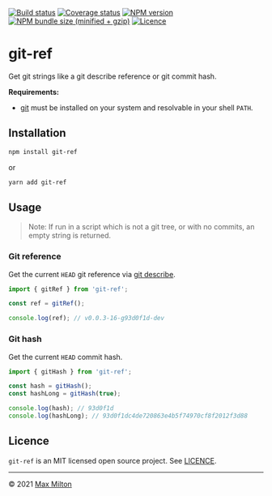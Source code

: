 [![Build status](https://img.shields.io/github/workflow/status/maxmilton/git-ref/ci)](https://github.com/maxmilton/git-ref/actions)
[![Coverage status](https://img.shields.io/codeclimate/coverage/MaxMilton/git-ref)](https://codeclimate.com/github/MaxMilton/git-ref)
[![NPM version](https://img.shields.io/npm/v/git-ref.svg)](https://www.npmjs.com/package/git-ref)
[![NPM bundle size (minified + gzip)](https://img.shields.io/bundlephobia/minzip/git-ref.svg)](https://bundlephobia.com/result?p=git-ref)
[![Licence](https://img.shields.io/github/license/maxmilton/git-ref.svg)](https://github.com/maxmilton/git-ref/blob/master/LICENSE)

# git-ref

Get git strings like a git describe reference or git commit hash.

**Requirements:**

- [git](https://git-scm.com/) must be installed on your system and resolvable in your shell `PATH`.

## Installation

```sh
npm install git-ref
```

or

```sh
yarn add git-ref
```

## Usage

> Note: If run in a script which is not a git tree, or with no commits, an empty string is returned.

### Git reference

Get the current `HEAD` git reference via [git describe](https://git-scm.com/docs/git-describe).

```js
import { gitRef } from 'git-ref';

const ref = gitRef();

console.log(ref); // v0.0.3-16-g93d0f1d-dev
```

### Git hash

Get the current `HEAD` commit hash.

```js
import { gitHash } from 'git-ref';

const hash = gitHash();
const hashLong = gitHash(true);

console.log(hash); // 93d0f1d
console.log(hashLong); // 93d0f1dc4de720863e4b5f74970cf8f2012f3d88
```

## Licence

`git-ref` is an MIT licensed open source project. See [LICENCE](https://github.com/maxmilton/git-ref/blob/master/LICENCE).

---

© 2021 [Max Milton](https://maxmilton.com)
